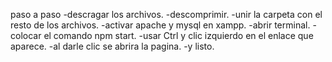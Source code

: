 paso a paso 
-descragar los archivos.
-descomprimir.
-unir la carpeta con el resto de los archivos. 
-activar apache y mysql en xampp.
-abrir terminal. 
-colocar el comando npm start. 
-usar Ctrl y clic izquierdo en el enlace que aparece. 
-al darle clic se abrira la pagina. 
-y listo. 

